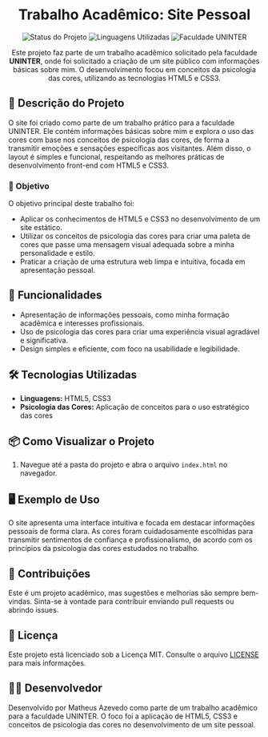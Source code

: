 <h1 align="center">Trabalho Acadêmico: Site Pessoal</h1>

<p align="center">
  <img src="https://img.shields.io/badge/Status-Concluído-brightgreen" alt="Status do Projeto">
  <img src="https://img.shields.io/badge/Linguagens-HTML5%20%7C%20CSS3-blue" alt="Linguagens Utilizadas">
  <img src="https://img.shields.io/badge/Faculdade-UNINTER-blue" alt="Faculdade UNINTER">
</p>

<p align="center">
  Este projeto faz parte de um trabalho acadêmico solicitado pela faculdade <strong>UNINTER</strong>, onde foi solicitado a criação de um site público com informações básicas sobre mim. O desenvolvimento focou em conceitos da psicologia das cores, utilizando as tecnologias HTML5 e CSS3.
</p>

<h2>📘 Descrição do Projeto</h2>

<p>O site foi criado como parte de um trabalho prático para a faculdade UNINTER. Ele contém informações básicas sobre mim e explora o uso das cores com base nos conceitos de psicologia das cores, de forma a transmitir emoções e sensações específicas aos visitantes. Além disso, o layout é simples e funcional, respeitando as melhores práticas de desenvolvimento front-end com HTML5 e CSS3.</p>

<h3>🎯 Objetivo</h3>

<p>O objetivo principal deste trabalho foi:</p>

<ul>
  <li>Aplicar os conhecimentos de HTML5 e CSS3 no desenvolvimento de um site estático.</li>
  <li>Utilizar os conceitos de psicologia das cores para criar uma paleta de cores que passe uma mensagem visual adequada sobre a minha personalidade e estilo.</li>
  <li>Praticar a criação de uma estrutura web limpa e intuitiva, focada em apresentação pessoal.</li>
</ul>

<h2>🚀 Funcionalidades</h2>

<ul>
  <li>Apresentação de informações pessoais, como minha formação acadêmica e interesses profissionais.</li>
  <li>Uso de psicologia das cores para criar uma experiência visual agradável e significativa.</li>
  <li>Design simples e eficiente, com foco na usabilidade e legibilidade.</li>
</ul>

<h2>🛠️ Tecnologias Utilizadas</h2>

<ul>
  <li><strong>Linguagens:</strong> HTML5, CSS3</li>
  <li><strong>Psicologia das Cores:</strong> Aplicação de conceitos para o uso estratégico das cores</li>
</ul>

<h2>📦 Como Visualizar o Projeto</h2>

<ol>
  <li>Navegue até a pasta do projeto e abra o arquivo <code>index.html</code> no navegador.</li>
</ol>

<h2>🖥️ Exemplo de Uso</h2>

<p>O site apresenta uma interface intuitiva e focada em destacar informações pessoais de forma clara. As cores foram cuidadosamente escolhidas para transmitir sentimentos de confiança e profissionalismo, de acordo com os princípios da psicologia das cores estudados no trabalho.</p>

<h2>🤝 Contribuições</h2>

<p>Este é um projeto acadêmico, mas sugestões e melhorias são sempre bem-vindas. Sinta-se à vontade para contribuir enviando pull requests ou abrindo issues.</p>

<h2>📄 Licença</h2>

<p>Este projeto está licenciado sob a Licença MIT. Consulte o arquivo <a href="https://github.com/seu-usuario/site-pessoal-uninter/blob/main/LICENSE">LICENSE</a> para mais informações.</p>

<h2>👨‍💻 Desenvolvedor</h2>

<p>Desenvolvido por Matheus Azevedo como parte de um trabalho acadêmico para a faculdade UNINTER. O foco foi a aplicação de HTML5, CSS3 e conceitos de psicologia das cores no desenvolvimento de um site pessoal.</p>
